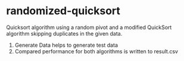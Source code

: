 # randomized-quicksort
Quicksort algorithm using a random pivot and a modified QuickSort algorithm skipping duplicates in the given data.

1. Generate Data helps to generate test data
2. Compared performance for both algorithms is written to result.csv
